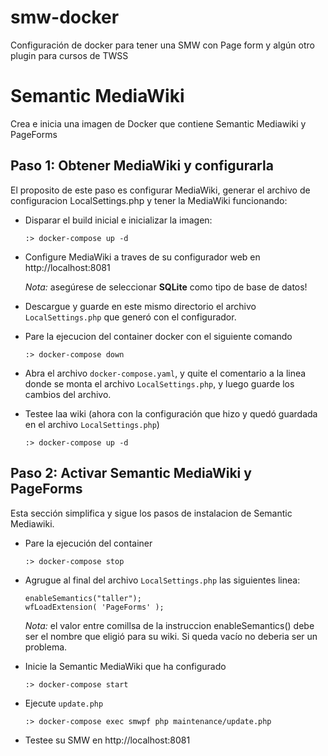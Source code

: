 # smw-docker
Configuración de docker para tener una SMW con Page form y algún otro plugin para cursos de TWSS


# Semantic MediaWiki

Crea e inicia una imagen de Docker que contiene Semantic Mediawiki y PageForms


## Paso 1: Obtener MediaWiki y configurarla

El proposito de este paso es configurar MediaWiki, generar el archivo de configuracion LocalSettings.php y tener la MediaWiki funcionando:

* Disparar el build inicial e inicializar la imagen:

  ```
  :> docker-compose up -d
  ```

* Configure MediaWiki a traves de su configurador web en http://localhost:8081

  _Nota:_ asegúrese de seleccionar **SQLite** como tipo de base de datos!

* Descargue y guarde en este mismo directorio el archivo `LocalSettings.php` que generó con el configurador.

* Pare la ejecucion del container docker con el siguiente comando

  ```
  :> docker-compose down
  ```

* Abra el archivo `docker-compose.yaml`, y quite el comentario a la linea donde se monta el archivo `LocalSettings.php`, y luego guarde los cambios del archivo.

* Testee laa wiki (ahora con la configuración que hizo y quedó guardada en el archivo `LocalSettings.php`)

  ```
  :> docker-compose up -d
  ```


## Paso 2: Activar Semantic MediaWiki y PageForms

Esta sección simplifica y sigue los pasos de instalacion de Semantic Mediawiki.

* Pare la ejecución del container

  ```
  :> docker-compose stop
  ```

* Agrugue al final del archivo `LocalSettings.php` las siguientes linea:

  ```
  enableSemantics("taller");
  wfLoadExtension( 'PageForms' );
  ```
  _Nota:_ el valor entre comillsa de la instruccion enableSemantics() debe ser el nombre que eligió para su wiki. Si queda vacío no deberia ser un problema. 
  
* Inicie la Semantic MediaWiki que ha configurado

  ```
  :> docker-compose start
  ```

* Ejecute `update.php`
 
  ```
  :> docker-compose exec smwpf php maintenance/update.php
  ```  

* Testee su SMW  en http://localhost:8081
    

[1]: https://www.semantic-mediawiki.org
[2]: https://www.semantic-mediawiki.org/wiki/Help:Installation/Quick_guide
[3]: https://www.semantic-mediawiki.org/w/index.php?title=Help:EnableSemantics
